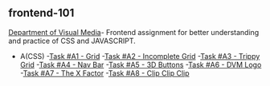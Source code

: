 ## frontend-101

[Department of Visual Media](https://github.com/dvm-bitspilani)- Frontend assignment for better understanding and practice of CSS and JAVASCRIPT.

- A(CSS)
  -[Task #A1 - Grid](https://aaryan01.github.io/frontend-101/A/1.html)
  -[Task #A2 - Incomplete Grid](https://aaryan01.github.io/frontend-101/A/2.html)
  -[Task #A3 - Trippy Grid](https://aaryan01.github.io/frontend-101/A/3.html)
  -[Task #A4 - Nav Bar](https://aaryan01.github.io/frontend-101/A/4.html)
  -[Task #A5 - 3D Buttons](https://aaryan01.github.io/frontend-101/A/5.html)
  -[Task #A6 - DVM Logo](https://aaryan01.github.io/frontend-101/A/6.html)
  -[Task #A7 - The X Factor](https://aaryan01.github.io/frontend-101/A/7.html)
  -[Task #A8 - Clip Clip Clip](https://aaryan01.github.io/frontend-101/A/8.html)
